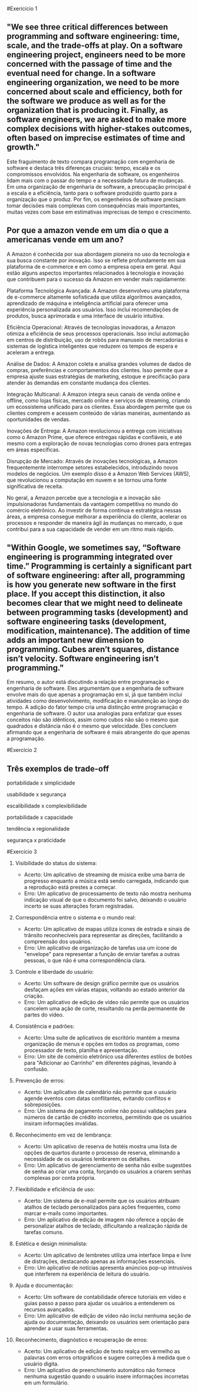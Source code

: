 #Exericício 1
## "We see three critical differences between programming and software engineering: time, scale, and the trade-offs at play. On a software engineering project, engineers need to be more concerned with the passage of time and the eventual need for change. In a software engineering organization, we need to be more concerned about scale and efficiency, both for the software we produce as well as for the organization that is producing it. Finally, as software engineers, we are asked to make more complex decisions with higher-stakes outcomes, often based on imprecise estimates of time and growth." <br>

Este fraguimento de texto compara programação com engenharia de software e destaca três diferenças cruciais: tempo, escala e os compromissos envolvidos. Na engenharia de software, os engenheiros lidam mais com o passar do tempo e a necessidade futura de mudanças. Em uma organização de engenharia de software, a preocupação principal é a escala e a eficiência, tanto para o software produzido quanto para a organização que o produz. Por fim, os engenheiros de software precisam tomar decisões mais complexas com consequências mais importantes, muitas vezes com base em estimativas imprecisas de tempo e crescimento. <br>

## Por que a amazon vende em um dia o que a americanas vende em um ano?

A Amazon é conhecida por sua abordagem pioneira no uso da tecnologia e sua busca constante por inovação. Isso se reflete profundamente em sua plataforma de e-commerce e em como a empresa opera em geral. Aqui estão alguns aspectos importantes relacionados à tecnologia e inovação que contribuem para o sucesso da Amazon em vender mais rapidamente: <br>

Plataforma Tecnológica Avançada: A Amazon desenvolveu uma plataforma de e-commerce altamente sofisticada que utiliza algoritmos avançados, aprendizado de máquina e inteligência artificial para oferecer uma experiência personalizada aos usuários. Isso inclui recomendações de produtos, busca aprimorada e uma interface de usuário intuitiva. <br>

Eficiência Operacional: Através de tecnologias inovadoras, a Amazon otimiza a eficiência de seus processos operacionais. Isso inclui automação em centros de distribuição, uso de robôs para manuseio de mercadorias e sistemas de logística inteligentes que reduzem os tempos de espera e aceleram a entrega. <br>

Análise de Dados: A Amazon coleta e analisa grandes volumes de dados de compras, preferências e comportamentos dos clientes. Isso permite que a empresa ajuste suas estratégias de marketing, estoque e precificação para atender às demandas em constante mudança dos clientes. <br>

Integração Multicanal: A Amazon integra seus canais de venda online e offline, como lojas físicas, mercado online e serviços de streaming, criando um ecossistema unificado para os clientes. Essa abordagem permite que os clientes comprem e acessem conteúdo de várias maneiras, aumentando as oportunidades de vendas. <br>

Inovações de Entrega: A Amazon revolucionou a entrega com iniciativas como o Amazon Prime, que oferece entregas rápidas e confiáveis, e até mesmo com a exploração de novas tecnologias como drones para entregas em áreas específicas. <br>

Disrupção de Mercado: Através de inovações tecnológicas, a Amazon frequentemente interrompe setores estabelecidos, introduzindo novos modelos de negócios. Um exemplo disso é a Amazon Web Services (AWS), que revolucionou a computação em nuvem e se tornou uma fonte significativa de receita. <br>

No geral, a Amazon percebe que a tecnologia e a inovação são impulsionadoras fundamentais da vantagem competitiva no mundo do comércio eletrônico. Ao investir de forma contínua e estratégica nessas áreas, a empresa consegue melhorar a experiência do cliente, acelerar os processos e responder de maneira ágil às mudanças no mercado, o que contribui para a sua capacidade de vender em um ritmo mais rápido. <br>

## "Within Google, we sometimes say, “Software engineering is programming integrated over time.” Programming is certainly a significant part of software engineering: after all, programming is how you generate new software in the first place. If you accept this distinction, it also becomes clear that we might need to delineate between programming tasks (development) and software engineering tasks (development, modification, maintenance). The addition of time adds an important new dimension to programming. Cubes aren’t squares, distance isn’t velocity. Software engineering isn’t programming." <br>

Em resumo, o autor está discutindo a relação entre programação e engenharia de software. Eles argumentam que a engenharia de software envolve mais do que apenas a programação em si, já que também inclui atividades como desenvolvimento, modificação e manutenção ao longo do tempo. A adição do fator tempo cria uma distinção entre programação e engenharia de software. O autor usa analogias para enfatizar que esses conceitos não são idênticos, assim como cubos não são o mesmo que quadrados e distância não é o mesmo que velocidade. Eles concluem afirmando que a engenharia de software é mais abrangente do que apenas a programação.<br>

#Exercício 2<br>
## Três exemplos de trade-off
portabilidade x simplicidade <br>

usabilidade x segurança <br>

escalibilidade x complexibilidade <br>

portabilidade x capacidade <br>

tendência x regionalidade <br>

segurança x praticidade <br>

#Exercício 3<br>

1. Visibilidade do status do sistema:<br>
   - Acerto: Um aplicativo de streaming de música exibe uma barra de progresso enquanto a música está sendo carregada, indicando que a reprodução está prestes a começar.<br>
   - Erro: Um aplicativo de processamento de texto não mostra nenhuma indicação visual de que o documento foi salvo, deixando o usuário incerto se suas alterações foram registradas.<br>

2. Correspondência entre o sistema e o mundo real:<br>
   - Acerto: Um aplicativo de mapas utiliza ícones de estrada e sinais de trânsito reconhecíveis para representar as direções, facilitando a compreensão dos usuários.<br>
   - Erro: Um aplicativo de organização de tarefas usa um ícone de "envelope" para representar a função de enviar tarefas a outras pessoas, o que não é uma correspondência clara.<br>

3. Controle e liberdade do usuário:<br>
   - Acerto: Um software de design gráfico permite que os usuários desfaçam ações em várias etapas, voltando ao estado anterior da criação.<br>
   - Erro: Um aplicativo de edição de vídeo não permite que os usuários cancelem uma ação de corte, resultando na perda permanente de partes do vídeo.<br>

4. Consistência e padrões:<br>
   - Acerto: Uma suíte de aplicativos de escritório mantém a mesma organização de menus e opções em todos os programas, como processador de texto, planilha e apresentação.<br>
   - Erro: Um site de comércio eletrônico usa diferentes estilos de botões para "Adicionar ao Carrinho" em diferentes páginas, levando à confusão.<br>

5. Prevenção de erros:
   - Acerto: Um aplicativo de calendário não permite que o usuário agende eventos com datas conflitantes, evitando conflitos e sobreposições.<br>
   - Erro: Um sistema de pagamento online não possui validações para números de cartão de crédito incorretos, permitindo que os usuários insiram informações inválidas.<br>

6. Reconhecimento em vez de lembrança:<br>
   - Acerto: Um aplicativo de reserva de hotéis mostra uma lista de opções de quartos durante o processo de reserva, eliminando a necessidade de os usuários lembrarem os detalhes.<br>
   - Erro: Um aplicativo de gerenciamento de senha não exibe sugestões de senha ao criar uma conta, forçando os usuários a criarem senhas complexas por conta própria.<br>

7. Flexibilidade e eficiência de uso:<br>
   - Acerto: Um sistema de e-mail permite que os usuários atribuam atalhos de teclado personalizados para ações frequentes, como marcar e-mails como importantes.<br>
   - Erro: Um aplicativo de edição de imagem não oferece a opção de personalizar atalhos de teclado, dificultando a realização rápida de tarefas comuns.<br>

8. Estética e design minimalista:<br>
   - Acerto: Um aplicativo de lembretes utiliza uma interface limpa e livre de distrações, destacando apenas as informações essenciais.<br>
   - Erro: Um aplicativo de notícias apresenta anúncios pop-up intrusivos que interferem na experiência de leitura do usuário.<br>

9. Ajuda e documentação:<br>
   - Acerto: Um software de contabilidade oferece tutoriais em vídeo e guias passo a passo para ajudar os usuários a entenderem os recursos avançados.<br>
   - Erro: Um aplicativo de edição de vídeo não inclui nenhuma seção de ajuda ou documentação, deixando os usuários sem orientação para aprender a usar suas ferramentas.<br>

10. Reconhecimento, diagnóstico e recuperação de erros:<br>
    - Acerto: Um aplicativo de edição de texto realça em vermelho as palavras com erros ortográficos e sugere correções à medida que o usuário digita.<br>
    - Erro: Um aplicativo de preenchimento automático não fornece nenhuma sugestão quando o usuário insere informações incorretas em um formulário.<br>
